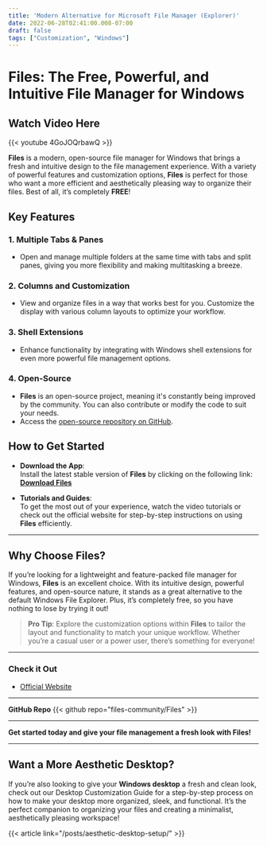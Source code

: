 ```yaml
---
title: 'Modern Alternative for Microsoft File Manager (Explorer)'
date: 2022-06-28T02:41:00.008-07:00
draft: false 
tags: ["Customization", "Windows"]
---
```


# Files: The Free, Powerful, and Intuitive File Manager for Windows

**Watch Video Here** 
---
{{< youtube 4GoJOQrbawQ >}}  


**Files** is a modern, open-source file manager for Windows that brings a fresh and intuitive design to the file management experience. With a variety of powerful features and customization options, **Files** is perfect for those who want a more efficient and aesthetically pleasing way to organize their files. Best of all, it’s completely **FREE**!

## Key Features

### 1. **Multiple Tabs & Panes**
   - Open and manage multiple folders at the same time with tabs and split panes, giving you more flexibility and making multitasking a breeze.

### 2. **Columns and Customization**
   - View and organize files in a way that works best for you. Customize the display with various column layouts to optimize your workflow.

### 3. **Shell Extensions**
   - Enhance functionality by integrating with Windows shell extensions for even more powerful file management options.

### 4. **Open-Source**
   - **Files** is an open-source project, meaning it's constantly being improved by the community. You can also contribute or modify the code to suit your needs.
   - Access the [open-source repository on GitHub](https://github.com/files-community/Files).

## How to Get Started

- **Download the App**:  
  Install the latest stable version of **Files** by clicking on the following link:  
  **[Download Files](https://files.community/download/stable)**

- **Tutorials and Guides**:  
  To get the most out of your experience, watch the video tutorials or check out the official website for step-by-step instructions on using **Files** efficiently.

---

## Why Choose Files?

If you’re looking for a lightweight and feature-packed file manager for Windows, **Files** is an excellent choice. With its intuitive design, powerful features, and open-source nature, it stands as a great alternative to the default Windows File Explorer. Plus, it’s completely free, so you have nothing to lose by trying it out!

> **Pro Tip**: Explore the customization options within **Files** to tailor the layout and functionality to match your unique workflow. Whether you’re a casual user or a power user, there’s something for everyone!

---

### Check it Out
- [Official Website](https://files.community/) 
---
**GitHub Repo**
{{< github repo="files-community/Files" >}}

---
**Get started today and give your file management a fresh look with Files!**

---

## Want a More Aesthetic Desktop?

If you’re also looking to give your **Windows desktop** a fresh and clean look, check out our Desktop Customization Guide for a step-by-step process on how to make your desktop more organized, sleek, and functional. It’s the perfect companion to organizing your files and creating a minimalist, aesthetically pleasing workspace! 

{{< article link="/posts/aesthetic-desktop-setup/" >}}